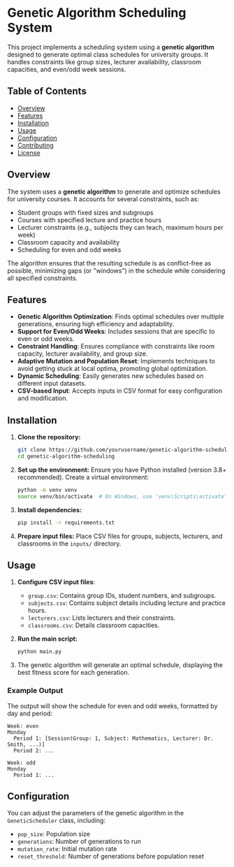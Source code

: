 # Genetic Algorithm Scheduling System

This project implements a scheduling system using a **genetic algorithm** designed to generate optimal class schedules for university groups. It handles constraints like group sizes, lecturer availability, classroom capacities, and even/odd week sessions.

## Table of Contents
- [Overview](#overview)
- [Features](#features)
- [Installation](#installation)
- [Usage](#usage)
- [Configuration](#configuration)
- [Contributing](#contributing)
- [License](#license)

## Overview
The system uses a **genetic algorithm** to generate and optimize schedules for university courses. It accounts for several constraints, such as:
- Student groups with fixed sizes and subgroups
- Courses with specified lecture and practice hours
- Lecturer constraints (e.g., subjects they can teach, maximum hours per week)
- Classroom capacity and availability
- Scheduling for even and odd weeks

The algorithm ensures that the resulting schedule is as conflict-free as possible, minimizing gaps (or "windows") in the schedule while considering all specified constraints.

## Features
- **Genetic Algorithm Optimization**: Finds optimal schedules over multiple generations, ensuring high efficiency and adaptability.
- **Support for Even/Odd Weeks**: Includes sessions that are specific to even or odd weeks.
- **Constraint Handling**: Ensures compliance with constraints like room capacity, lecturer availability, and group size.
- **Adaptive Mutation and Population Reset**: Implements techniques to avoid getting stuck at local optima, promoting global optimization.
- **Dynamic Scheduling**: Easily generates new schedules based on different input datasets.
- **CSV-based Input**: Accepts inputs in CSV format for easy configuration and modification.

## Installation
1. **Clone the repository:**
   ```bash
   git clone https://github.com/yourusername/genetic-algorithm-scheduling.git
   cd genetic-algorithm-scheduling
   ```

2. **Set up the environment:**
   Ensure you have Python installed (version 3.8+ recommended). Create a virtual environment:
   ```bash
   python -m venv venv
   source venv/bin/activate  # On Windows, use 'venv\Scripts\activate'
   ```

3. **Install dependencies:**
   ```bash
   pip install -r requirements.txt
   ```

4. **Prepare input files:**
   Place CSV files for groups, subjects, lecturers, and classrooms in the `inputs/` directory.

## Usage
1. **Configure CSV input files**:
   - `group.csv`: Contains group IDs, student numbers, and subgroups.
   - `subjects.csv`: Contains subject details including lecture and practice hours.
   - `lecturers.csv`: Lists lecturers and their constraints.
   - `classrooms.csv`: Details classroom capacities.

2. **Run the main script:**
   ```bash
   python main.py
   ```

3. The genetic algorithm will generate an optimal schedule, displaying the best fitness score for each generation.

### Example Output
The output will show the schedule for even and odd weeks, formatted by day and period:
```
Week: even
Monday
  Period 1: [Session(Group: 1, Subject: Mathematics, Lecturer: Dr. Smith, ...)]
  Period 2: ...

Week: odd
Monday
  Period 1: ...
```

## Configuration
You can adjust the parameters of the genetic algorithm in the `GeneticScheduler` class, including:
- `pop_size`: Population size
- `generations`: Number of generations to run
- `mutation_rate`: Initial mutation rate
- `reset_threshold`: Number of generations before population reset
